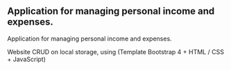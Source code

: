 ## Application for managing personal income and expenses.

<p>
Application for managing personal income and expenses.
</p>
<p>
Website CRUD on local storage, using (Template Bootstrap 4 + HTML / CSS + JavaScript)
</p>
